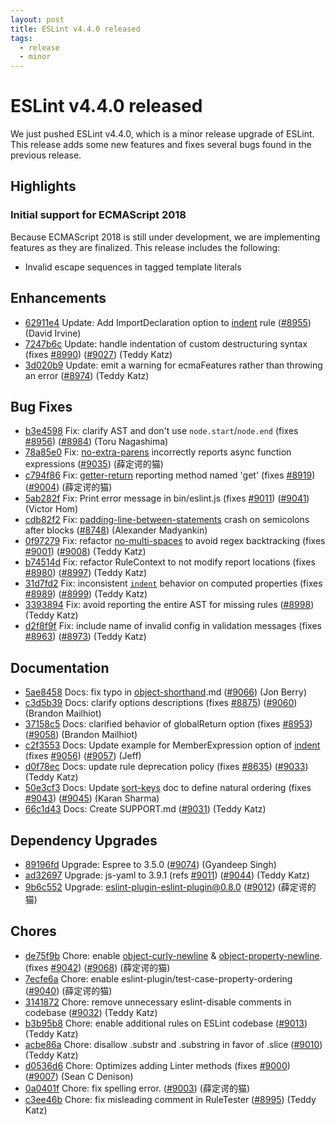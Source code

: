 ```yaml
---
layout: post
title: ESLint v4.4.0 released
tags:
  - release
  - minor
---
```

# ESLint v4.4.0 released

We just pushed ESLint v4.4.0, which is a minor release upgrade of ESLint. This release adds some new features and fixes several bugs found in the previous release. 


## Highlights


### Initial support for ECMAScript 2018
Because ECMAScript 2018 is still under development, we are implementing features as they are finalized. This release includes the following:
 
* Invalid escape sequences in tagged template literals




## Enhancements


* [62911e4](https://github.com/eslint/eslint/commit/62911e4) Update: Add ImportDeclaration option to [indent](/docs/rules/indent) rule ([#8955](https://github.com/eslint/eslint/issues/8955)) (David Irvine)
* [7247b6c](https://github.com/eslint/eslint/commit/7247b6c) Update: handle indentation of custom destructuring syntax (fixes [#8990](https://github.com/eslint/eslint/issues/8990)) ([#9027](https://github.com/eslint/eslint/issues/9027)) (Teddy Katz)
* [3d020b9](https://github.com/eslint/eslint/commit/3d020b9) Update: emit a warning for ecmaFeatures rather than throwing an error ([#8974](https://github.com/eslint/eslint/issues/8974)) (Teddy Katz)




## Bug Fixes


* [b3e4598](https://github.com/eslint/eslint/commit/b3e4598) Fix: clarify AST and don't use `node.start`/`node.end` (fixes [#8956](https://github.com/eslint/eslint/issues/8956)) ([#8984](https://github.com/eslint/eslint/issues/8984)) (Toru Nagashima)
* [78a85e0](https://github.com/eslint/eslint/commit/78a85e0) Fix: [no-extra-parens](/docs/rules/no-extra-parens) incorrectly reports async function expressions ([#9035](https://github.com/eslint/eslint/issues/9035)) (薛定谔的猫)
* [c794f86](https://github.com/eslint/eslint/commit/c794f86) Fix: [getter-return](/docs/rules/getter-return) reporting method named 'get' (fixes [#8919](https://github.com/eslint/eslint/issues/8919)) ([#9004](https://github.com/eslint/eslint/issues/9004)) (薛定谔的猫)
* [5ab282f](https://github.com/eslint/eslint/commit/5ab282f) Fix: Print error message in bin/eslint.js (fixes [#9011](https://github.com/eslint/eslint/issues/9011)) ([#9041](https://github.com/eslint/eslint/issues/9041)) (Victor Hom)
* [cdb82f2](https://github.com/eslint/eslint/commit/cdb82f2) Fix: [padding-line-between-statements](/docs/rules/padding-line-between-statements) crash on semicolons after blocks ([#8748](https://github.com/eslint/eslint/issues/8748)) (Alexander Madyankin)
* [0f97279](https://github.com/eslint/eslint/commit/0f97279) Fix: refactor [no-multi-spaces](/docs/rules/no-multi-spaces) to avoid regex backtracking (fixes [#9001](https://github.com/eslint/eslint/issues/9001)) ([#9008](https://github.com/eslint/eslint/issues/9008)) (Teddy Katz)
* [b74514d](https://github.com/eslint/eslint/commit/b74514d) Fix: refactor RuleContext to not modify report locations (fixes [#8980](https://github.com/eslint/eslint/issues/8980)) ([#8997](https://github.com/eslint/eslint/issues/8997)) (Teddy Katz)
* [31d7fd2](https://github.com/eslint/eslint/commit/31d7fd2) Fix: inconsistent [`indent`](/docs/rules/indent) behavior on computed properties (fixes [#8989](https://github.com/eslint/eslint/issues/8989)) ([#8999](https://github.com/eslint/eslint/issues/8999)) (Teddy Katz)
* [3393894](https://github.com/eslint/eslint/commit/3393894) Fix: avoid reporting the entire AST for missing rules ([#8998](https://github.com/eslint/eslint/issues/8998)) (Teddy Katz)
* [d2f8f9f](https://github.com/eslint/eslint/commit/d2f8f9f) Fix: include name of invalid config in validation messages (fixes [#8963](https://github.com/eslint/eslint/issues/8963)) ([#8973](https://github.com/eslint/eslint/issues/8973)) (Teddy Katz)




## Documentation


* [5ae8458](https://github.com/eslint/eslint/commit/5ae8458) Docs: fix typo in [object-shorthand](/docs/rules/object-shorthand).md ([#9066](https://github.com/eslint/eslint/issues/9066)) (Jon Berry)
* [c3d5b39](https://github.com/eslint/eslint/commit/c3d5b39) Docs: clarify options descriptions (fixes [#8875](https://github.com/eslint/eslint/issues/8875)) ([#9060](https://github.com/eslint/eslint/issues/9060)) (Brandon Mailhiot)
* [37158c5](https://github.com/eslint/eslint/commit/37158c5) Docs: clarified behavior of globalReturn option (fixes [#8953](https://github.com/eslint/eslint/issues/8953)) ([#9058](https://github.com/eslint/eslint/issues/9058)) (Brandon Mailhiot)
* [c2f3553](https://github.com/eslint/eslint/commit/c2f3553) Docs: Update example for MemberExpression option of [indent](/docs/rules/indent) (fixes [#9056](https://github.com/eslint/eslint/issues/9056)) ([#9057](https://github.com/eslint/eslint/issues/9057)) (Jeff)
* [d0f78ec](https://github.com/eslint/eslint/commit/d0f78ec) Docs: update rule deprecation policy (fixes [#8635](https://github.com/eslint/eslint/issues/8635)) ([#9033](https://github.com/eslint/eslint/issues/9033)) (Teddy Katz)
* [50e3cf3](https://github.com/eslint/eslint/commit/50e3cf3) Docs: Update [sort-keys](/docs/rules/sort-keys) doc to define natural ordering (fixes [#9043](https://github.com/eslint/eslint/issues/9043)) ([#9045](https://github.com/eslint/eslint/issues/9045)) (Karan Sharma)
* [66c1d43](https://github.com/eslint/eslint/commit/66c1d43) Docs: Create SUPPORT.md ([#9031](https://github.com/eslint/eslint/issues/9031)) (Teddy Katz)




## Dependency Upgrades


* [89196fd](https://github.com/eslint/eslint/commit/89196fd) Upgrade: Espree to 3.5.0 ([#9074](https://github.com/eslint/eslint/issues/9074)) (Gyandeep Singh)
* [ad32697](https://github.com/eslint/eslint/commit/ad32697) Upgrade: js-yaml to 3.9.1 (refs [#9011](https://github.com/eslint/eslint/issues/9011)) ([#9044](https://github.com/eslint/eslint/issues/9044)) (Teddy Katz)
* [9b6c552](https://github.com/eslint/eslint/commit/9b6c552) Upgrade: eslint-plugin-eslint-plugin@0.8.0 ([#9012](https://github.com/eslint/eslint/issues/9012)) (薛定谔的猫)






## Chores


* [de75f9b](https://github.com/eslint/eslint/commit/de75f9b) Chore: enable [object-curly-newline](/docs/rules/object-curly-newline) & [object-property-newline](/docs/rules/object-property-newline).(fixes [#9042](https://github.com/eslint/eslint/issues/9042)) ([#9068](https://github.com/eslint/eslint/issues/9068)) (薛定谔的猫)
* [7ecfe6a](https://github.com/eslint/eslint/commit/7ecfe6a) Chore: enable eslint-plugin/test-case-property-ordering ([#9040](https://github.com/eslint/eslint/issues/9040)) (薛定谔的猫)
* [3141872](https://github.com/eslint/eslint/commit/3141872) Chore: remove unnecessary eslint-disable comments in codebase ([#9032](https://github.com/eslint/eslint/issues/9032)) (Teddy Katz)
* [b3b95b8](https://github.com/eslint/eslint/commit/b3b95b8) Chore: enable additional rules on ESLint codebase ([#9013](https://github.com/eslint/eslint/issues/9013)) (Teddy Katz)
* [acbe86a](https://github.com/eslint/eslint/commit/acbe86a) Chore: disallow .substr and .substring in favor of .slice ([#9010](https://github.com/eslint/eslint/issues/9010)) (Teddy Katz)
* [d0536d6](https://github.com/eslint/eslint/commit/d0536d6) Chore: Optimizes adding Linter methods (fixes [#9000](https://github.com/eslint/eslint/issues/9000)) ([#9007](https://github.com/eslint/eslint/issues/9007)) (Sean C Denison)
* [0a0401f](https://github.com/eslint/eslint/commit/0a0401f) Chore: fix spelling error. ([#9003](https://github.com/eslint/eslint/issues/9003)) (薛定谔的猫)
* [c3ee46b](https://github.com/eslint/eslint/commit/c3ee46b) Chore: fix misleading comment in RuleTester ([#8995](https://github.com/eslint/eslint/issues/8995)) (Teddy Katz)


